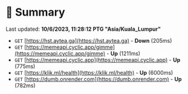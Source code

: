 # 📖 Summary
Last updated: **10/6/2023, 11:28:12 PTG "Asia/Kuala_Lumpur"**

- `GET` [https://hst.aytea.ga](https://hst.aytea.ga) - **Down** (205ms)
- `GET` [https://memeapi.cyclic.app/gimme](https://memeapi.cyclic.app/gimme) - **Up** (1211ms)
- `GET` [https://memeapi.cyclic.app](https://memeapi.cyclic.app) - **Up** (775ms)
- `GET` [https://klik.ml/health](https://klik.ml/health) - **Up** (6000ms)
- `GET` [https://dumb.onrender.com](https://dumb.onrender.com) - **Up** (782ms)

